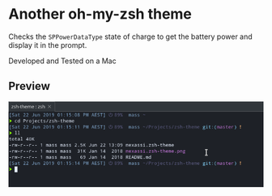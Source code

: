 # Another oh-my-zsh theme
Checks the `SPPowerDataType` state of charge to get the battery power and display it in the prompt.

Developed and Tested on a Mac

## Preview
![preview](./mexassi.zsh_theme.png)